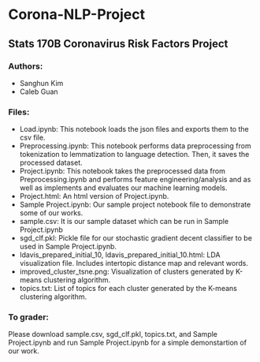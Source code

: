 # Corona-NLP-Project
## Stats 170B Coronavirus Risk Factors Project

### Authors:
- Sanghun Kim
- Caleb Guan

### Files:
- Load.ipynb: This notebook loads the json files and exports them to the csv file. 
- Preprocessing.ipynb: This notebook performs data preprocessing from tokenization to lemmatization to language detection. Then, it saves the processed dataset. 
- Project.ipynb: This notebook takes the preprocessed data from Preprocessing.ipynb and performs feature engineering/analysis and as well as implements and evaluates our machine learning models. 
- Project.html: An html version of Project.ipynb. 
- Sample Project.ipynb: Our sample project notebook file to demonstrate some of our works. 
- sample.csv: It is our sample dataset which can be run in Sample Project.ipynb
- sgd_clf.pkl: Pickle file for our stochastic gradient decent classifier to be used in Sample Project.ipynb. 
- ldavis_prepared_initial_10, ldavis_prepared_initial_10.html: LDA visualization file. Includes intertopic distance map and relevant words.
- improved_cluster_tsne.png: Visualization of clusters generated by K-means clustering algorithm.
- topics.txt: List of topics for each cluster generated by the K-means clustering algorithm. 

### To grader:
Please download sample.csv, sgd_clf.pkl, topics.txt, and Sample Project.ipynb and run Sample Project.ipynb for a simple demonstartion of our work. 
